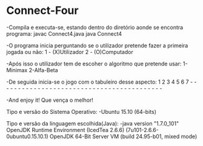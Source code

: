 # Connect-Four

-Compila e executa-se, estando dentro do diretório aonde se encontra programa: 
	javac Connect4.java
	java Connect4

-O programa inicia perguntando se o utilizador pretende fazer a primeira jogada ou não:
	1 - (X)Utilizador
	2 - (O)Computador

-Após isso o utilizador tem de escoher o algoritmo que pretende usar:
	1-Minimax
	2-Alfa-Beta
	
-De seguida inicia-se o jogo com o tabuleiro desse aspecto:
	1 2 3 4 5 6 7
	- - - - - - -
	- - - - - - -
	- - - - - - -
	- - - - - - -
	- - - - - - -
	- - - - - - -

-And enjoy it! Que vença o melhor!


Tipo e versão do Sistema Operativo: 
	-Ubuntu 15.10 (64-bits)

Tipo e versão da linguagem escolhida(Java):
	-java version "1.7.0_101"
	OpenJDK Runtime Environment (IcedTea 2.6.6) (7u101-2.6.6-0ubuntu0.15.10.1)
	OpenJDK 64-Bit Server VM (build 24.95-b01, mixed mode)
